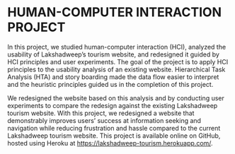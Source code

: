 # HUMAN-COMPUTER INTERACTION PROJECT 

In this project, we studied human-computer interaction (HCI), analyzed the usability 
of Lakshadweep’s tourism website, and redesigned it guided by HCI principles
and user experiments. The goal of the project is to apply HCI principles to the
usability analysis of an existing website.
Hierarchical Task Analysis (HTA) and story boarding made the data flow easier
to interpret and the heuristic principles guided us in the completion of this project.


We redesigned the website based on this analysis and by conducting user experiments
to compare the redesign against the existing Lakshadweep tourism website.
With this project, we redesigned a website that demonstrably improves users’ success
at information seeking and navigation while reducing frustration and hassle
compared to the current Lakshadweep tourism website.
This project is available online on GitHub, hosted using Heroku at https://lakshadweep-tourism.herokuapp.com/.
